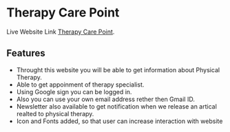# Therapy Care Point

Live Website Link [Therapy Care Point](https://assignment-therapy-care-point.web.app/).

## Features
* Throught this website you will be able to get information about Physical Therapy.
* Able to get appoinment of therapy specialist.
* Using Google sign you can be logged in.
* Also you can use your own email address rether then Gmail ID.
* Newsletter also available to get notification when we release an artical realted to physical therapy.
* Icon and Fonts added, so that user can increase interaction with website
